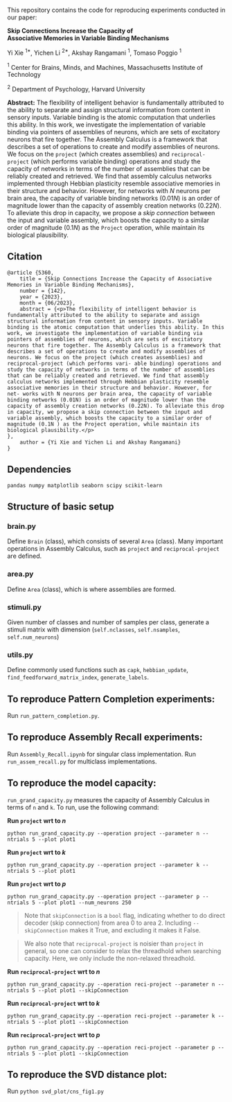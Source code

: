 This repository contains the code for reproducing experiments conducted in our paper:

**Skip Connections Increase the Capacity of <br>
Associative Memories in Variable Binding Mechanisms**

Yi Xie $^{1*}$, Yichen Li $^{2*}$, Akshay Rangamani $^{1}$, Tomaso Poggio $^{1}$

$^1$ Center for Brains, Minds, and Machines,  Massachusetts Institute of Technology

$^2$ Department of Psychology, Harvard University

**Abstract:** 
The flexibility of intelligent behavior is fundamentally attributed to the ability to separate and assign structural information from content in sensory inputs. Variable binding is the atomic computation that underlies this ability. In this work, we investigate the implementation of variable binding via pointers of assemblies of neurons, which are sets of excitatory neurons that fire together. The Assembly Calculus is a framework that describes a set of operations to create and modify assemblies of neurons. We focus on the $\texttt{project}$ (which creates assemblies) and $\texttt{reciprocal-project}$ (which performs variable binding) operations and study the capacity of networks in terms of the number of assemblies that can be reliably created and retrieved. We find that assembly calculus networks implemented through Hebbian plasticity resemble associative memories in their structure and behavior. However, for networks with $N$ neurons per brain area, the capacity of variable binding networks ($0.01N$) is an order of magnitude lower than the capacity of assembly creation networks ($0.22N$). To alleviate this drop in capacity, we propose a $\textit{skip connection}$ between the input and variable assembly, which boosts the capacity to a similar order of magnitude ($0.1N$) as the $\texttt{Project}$ operation, while maintain its biological plausibility. 

## Citation
```
@article {5360,
	title = {Skip Connections Increase the Capacity of Associative Memories in Variable Binding Mechanisms},
	number = {142},
	year = {2023},
	month = {06/2023},
	abstract = {<p>The flexibility of intelligent behavior is fundamentally attributed to the ability to separate and assign structural information from content in sensory inputs. Variable binding is the atomic computation that underlies this ability. In this work, we investigate the implementation of variable binding via pointers of assemblies of neurons, which are sets of excitatory neurons that fire together. The Assembly Calculus is a framework that describes a set of operations to create and modify assemblies of neurons. We focus on the project (which creates assemblies) and reciprocal-project (which performs vari- able binding) operations and study the capacity of networks in terms of the number of assemblies that can be reliably created and retrieved. We find that assembly calculus networks implemented through Hebbian plasticity resemble associative memories in their structure and behavior. However, for net- works with N neurons per brain area, the capacity of variable binding networks (0.01N) is an order of magnitude lower than the capacity of assembly creation networks (0.22N). To alleviate this drop in capacity, we propose a skip connection between the input and variable assembly, which boosts the capacity to a similar order of magnitude (0.1N ) as the Project operation, while maintain its biological plausibility.</p>
},
	author = {Yi Xie and Yichen Li and Akshay Rangamani}
}
```

## Dependencies
```
pandas numpy matplotlib seaborn scipy scikit-learn
```

## Structure of basic setup

### brain.py 
Define `Brain` (class), which consists of several `Area` (class). 
Many important operations in Assembly Calculus, such as $\texttt{project}$ and $\texttt{reciprocal-project}$ are defined.

### area.py
Define `Area` (class), which is where assemblies are formed.

### stimuli.py
Given number of classes and number of samples per class, generate a stimuli matrix with dimension (`self.nclasses`, `self.nsamples`, `self.num_neurons`)

### utils.py
Define commonly used functions such as `capk`, `hebbian_update`, `find_feedforward_matrix_index`, `generate_labels`.

## To reproduce Pattern Completion experiments:
Run  `run_pattern_completion.py`.

## To reproduce Assembly Recall experiments:
Run `Assembly_Recall.ipynb` for singular class implementation.
Run `run_assem_recall.py` for multiclass implementations.

## To reproduce the model capacity:
`run_grand_capacity.py` measures the capacity of Assembly Calculus in terms of `n` and `k`.
To run, use the following command:

**Run $\texttt{project}$ wrt to $n$**
```
python run_grand_capacity.py --operation project --parameter n --ntrials 5 --plot plot1  
```

**Run $\texttt{project}$ wrt to $k$**
```
python run_grand_capacity.py --operation project --parameter k --ntrials 5 --plot plot1 
```

**Run $\texttt{project}$ wrt to $p$**
```
python run_grand_capacity.py --operation project --parameter p --ntrials 5 --plot plot1 --num_neurons 250
```

> Note that `skipConnection` is a `bool` flag, indicating whether to do direct decoder (skip connection) from area 0 to area 2.
Including `--skipConnection` makes it True, and excluding it makes it False.

> We also note that $\texttt{reciprocal-project}$ is noisier than $\texttt{project}$ in general, so one can consider to relax the threadhold when searching capacity. Here, we only include the non-relaxed threadhold.

**Run $\texttt{reciprocal-project}$ wrt to $n$**
```
python run_grand_capacity.py --operation reci-project --parameter n --ntrials 5 --plot plot1 --skipConnection
```

**Run $\texttt{reciprocal-project}$ wrt to $k$**
```
python run_grand_capacity.py --operation reci-project --parameter k --ntrials 5 --plot plot1 --skipConnection
```

**Run $\texttt{reciprocal-project}$ wrt to $p$**
```
python run_grand_capacity.py --operation reci-project --parameter p --ntrials 5 --plot plot1 --skipConnection
```

## To reproduce the SVD distance plot:
Run `python svd_plot/cns_fig1.py`



